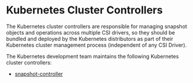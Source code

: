 # Kubernetes Cluster Controllers

The Kubernetes cluster controllers are responsible for managing snapshot objects and operations across multiple CSI drivers, so they should be bundled and deployed by the Kubernetes distributors as part of their Kubernetes cluster management process (independent of any CSI Driver).

The Kubernetes development team maintains the following Kubernetes cluster controllers:

* [snapshot-controller](snapshot-controller.md)
